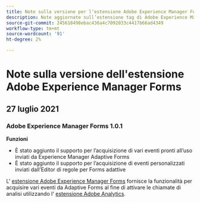 ```yaml
---
title: Note sulla versione per l’estensione Adobe Experience Manager Forms
description: Note aggiornate sull’estensione tag di Adobe Experience Manager Forms in Adobe Experience Platform.
source-git-commit: 245618498ebac436a4c7092033c4417b66ad4349
workflow-type: tm+mt
source-wordcount: '91'
ht-degree: 2%

---
```



# Note sulla versione dell&#39;estensione Adobe Experience Manager Forms

## 27 luglio 2021

### Adobe Experience Manager Forms 1.0.1

**Funzioni**

* È stato aggiunto il supporto per l’acquisizione di vari eventi pronti all’uso inviati da Experience Manager Adaptive Forms
* È stato aggiunto il supporto per l’acquisizione di eventi personalizzati inviati dall’Editor di regole per Forms adattive

L&#39; [estensione Adobe Experience Manager Forms](./overview.md) fornisce la funzionalità per acquisire vari eventi da Adaptive Forms al fine di attivare le chiamate di analisi utilizzando l&#39; [estensione Adobe Analytics](../analytics/overview.md).